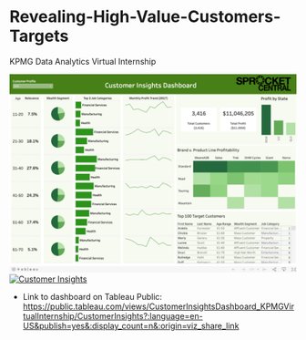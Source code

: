 # Revealing-High-Value-Customers-Targets
KPMG Data Analytics Virtual Internship

<a href = "https://public.tableau.com/views/CustomerInsightsDashboard_KPMGVirtualInternship/Dashboard3?:language=en-US&:display_count=n&:origin=viz_share_link">
  <img src="Customer_Insights_Dashboard.png" width="800" title="Customer Insights Dashboard">
</a>

<div class='tableauPlaceholder' id='viz1704302668237' style='position: relative'><noscript><a href='#'><img alt='Customer Insights ' src='https:&#47;&#47;public.tableau.com&#47;static&#47;images&#47;Cu&#47;CustomerInsightsDashboard_KPMGVirtualInternship&#47;CustomerInsights&#47;1_rss.png' style='border: none' /></a></noscript><object class='tableauViz'  style='display:none;'><param name='host_url' value='https%3A%2F%2Fpublic.tableau.com%2F' /> <param name='embed_code_version' value='3' /> <param name='site_root' value='' /><param name='name' value='CustomerInsightsDashboard_KPMGVirtualInternship&#47;CustomerInsights' /><param name='tabs' value='no' /><param name='toolbar' value='yes' /><param name='static_image' value='https:&#47;&#47;public.tableau.com&#47;static&#47;images&#47;Cu&#47;CustomerInsightsDashboard_KPMGVirtualInternship&#47;CustomerInsights&#47;1.png' /> <param name='animate_transition' value='yes' /><param name='display_static_image' value='yes' /><param name='display_spinner' value='yes' /><param name='display_overlay' value='yes' /><param name='display_count' value='yes' /><param name='language' value='en-US' /><param name='filter' value='publish=yes' /></object></div>                <script type='text/javascript'>                    var divElement = document.getElementById('viz1704302668237');                    var vizElement = divElement.getElementsByTagName('object')[0];                    if ( divElement.offsetWidth > 800 ) { vizElement.style.width='1200px';vizElement.style.height='827px';} else if ( divElement.offsetWidth > 500 ) { vizElement.style.width='1200px';vizElement.style.height='827px';} else { vizElement.style.width='100%';vizElement.style.height='2627px';}                     var scriptElement = document.createElement('script');                    scriptElement.src = 'https://public.tableau.com/javascripts/api/viz_v1.js';                    vizElement.parentNode.insertBefore(scriptElement, vizElement);                </script>

* Link to dashboard on Tableau Public: https://public.tableau.com/views/CustomerInsightsDashboard_KPMGVirtualInternship/CustomerInsights?:language=en-US&publish=yes&:display_count=n&:origin=viz_share_link

